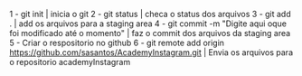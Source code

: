 1 - git init | inicia o git
2 - git status | checa o status dos arquivos
3 - git add . | add os arquivos para a staging area
4 - git commit -m "Digite aqui oque foi modificado até o momento" | faz o commit dos arquivos da staging area
5 - Criar o respositorio no github
6 - git remote add origin https://github.com/sasantos/AcademyInstagram.git | Envia os arquivos para o repositorio academyInstagram
